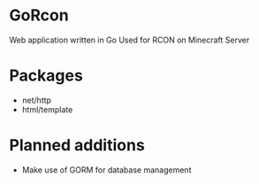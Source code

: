# GoRcon
Web application written in Go
Used for RCON on Minecraft Server

# Packages
- net/http
- html/template

# Planned additions
- Make use of GORM for database management
